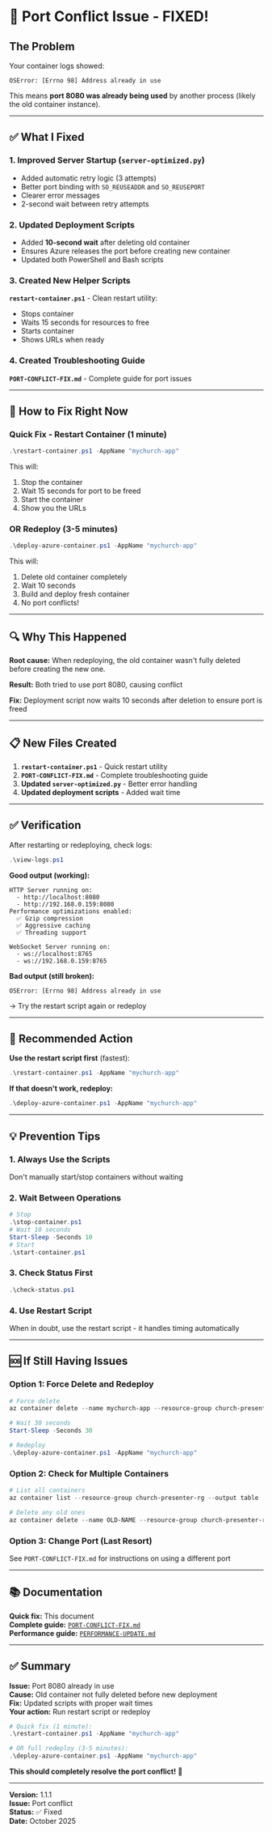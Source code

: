# 🔧 Port Conflict Issue - FIXED!

## The Problem

Your container logs showed:
```
OSError: [Errno 98] Address already in use
```

This means **port 8080 was already being used** by another process (likely the old container instance).

---

## ✅ What I Fixed

### 1. **Improved Server Startup** (`server-optimized.py`)
- Added automatic retry logic (3 attempts)
- Better port binding with `SO_REUSEADDR` and `SO_REUSEPORT`
- Clearer error messages
- 2-second wait between retry attempts

### 2. **Updated Deployment Scripts**
- Added **10-second wait** after deleting old container
- Ensures Azure releases the port before creating new container
- Updated both PowerShell and Bash scripts

### 3. **Created New Helper Scripts**

**`restart-container.ps1`** - Clean restart utility:
- Stops container
- Waits 15 seconds for resources to free
- Starts container
- Shows URLs when ready

### 4. **Created Troubleshooting Guide**
**`PORT-CONFLICT-FIX.md`** - Complete guide for port issues

---

## 🚀 How to Fix Right Now

### Quick Fix - Restart Container (1 minute)

```powershell
.\restart-container.ps1 -AppName "mychurch-app"
```

This will:
1. Stop the container
2. Wait 15 seconds for port to be freed
3. Start the container
4. Show you the URLs

### OR Redeploy (3-5 minutes)

```powershell
.\deploy-azure-container.ps1 -AppName "mychurch-app"
```

This will:
1. Delete old container completely
2. Wait 10 seconds
3. Build and deploy fresh container
4. No port conflicts!

---

## 🔍 Why This Happened

**Root cause:** When redeploying, the old container wasn't fully deleted before creating the new one.

**Result:** Both tried to use port 8080, causing conflict

**Fix:** Deployment script now waits 10 seconds after deletion to ensure port is freed

---

## 📋 New Files Created

1. **`restart-container.ps1`** - Quick restart utility
2. **`PORT-CONFLICT-FIX.md`** - Complete troubleshooting guide
3. **Updated `server-optimized.py`** - Better error handling
4. **Updated deployment scripts** - Added wait time

---

## ✅ Verification

After restarting or redeploying, check logs:

```powershell
.\view-logs.ps1
```

**Good output (working):**
```
HTTP Server running on:
  - http://localhost:8080
  - http://192.168.0.159:8080
Performance optimizations enabled:
  ✅ Gzip compression
  ✅ Aggressive caching
  ✅ Threading support

WebSocket Server running on:
  - ws://localhost:8765
  - ws://192.168.0.159:8765
```

**Bad output (still broken):**
```
OSError: [Errno 98] Address already in use
```
→ Try the restart script again or redeploy

---

## 🎯 Recommended Action

**Use the restart script first** (fastest):

```powershell
.\restart-container.ps1 -AppName "mychurch-app"
```

**If that doesn't work, redeploy:**

```powershell
.\deploy-azure-container.ps1 -AppName "mychurch-app"
```

---

## 💡 Prevention Tips

### 1. Always Use the Scripts
Don't manually start/stop containers without waiting

### 2. Wait Between Operations
```powershell
# Stop
.\stop-container.ps1
# Wait 10 seconds
Start-Sleep -Seconds 10
# Start
.\start-container.ps1
```

### 3. Check Status First
```powershell
.\check-status.ps1
```

### 4. Use Restart Script
When in doubt, use the restart script - it handles timing automatically

---

## 🆘 If Still Having Issues

### Option 1: Force Delete and Redeploy
```powershell
# Force delete
az container delete --name mychurch-app --resource-group church-presenter-rg --yes

# Wait 30 seconds
Start-Sleep -Seconds 30

# Redeploy
.\deploy-azure-container.ps1 -AppName "mychurch-app"
```

### Option 2: Check for Multiple Containers
```powershell
# List all containers
az container list --resource-group church-presenter-rg --output table

# Delete any old ones
az container delete --name OLD-NAME --resource-group church-presenter-rg --yes
```

### Option 3: Change Port (Last Resort)
See `PORT-CONFLICT-FIX.md` for instructions on using a different port

---

## 📚 Documentation

**Quick fix:** This document  
**Complete guide:** [`PORT-CONFLICT-FIX.md`](PORT-CONFLICT-FIX.md)  
**Performance guide:** [`PERFORMANCE-UPDATE.md`](PERFORMANCE-UPDATE.md)  

---

## ✅ Summary

**Issue:** Port 8080 already in use  
**Cause:** Old container not fully deleted before new deployment  
**Fix:** Updated scripts with proper wait times  
**Your action:** Run restart script or redeploy  

```powershell
# Quick fix (1 minute):
.\restart-container.ps1 -AppName "mychurch-app"

# OR full redeploy (3-5 minutes):
.\deploy-azure-container.ps1 -AppName "mychurch-app"
```

**This should completely resolve the port conflict!** 🎉

---

**Version:** 1.1.1  
**Issue:** Port conflict  
**Status:** ✅ Fixed  
**Date:** October 2025
